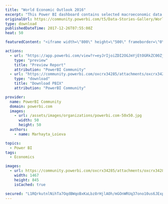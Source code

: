 ```yaml
---
title: "World Economic Outlook 2016"
excerpt: "This Power BI dashboard contains selected macroeconomic data series from the statistical appendix of the Woeld Economic Outlook Report, which"
originalUrl: https://community.powerbi.com/t5/Data-Stories-Gallery/World-Economic-Outlook-2016/m-p/329122
type: download
publishedDateTime: 2017-12-26T07:55:00Z
heat: 50

featuredContent: "<iframe width=\"800\" height=\"500\" frameborder=\"0\" src=\"https://app.powerbi.com/view?r=eyJrIjoiZDI2OGJmYjEtOGRkZC00ZjFmLTk1NGQtYjQ5MGU2MDIwMDZmIiwidCI6IjAwYjI4NzMzLWYyM2QtNDY3Ny04ODhiLTRkZWE0NDQ2MGQ0MyIsImMiOjl9\"></iframe>"

actions:
  - url: "https://app.powerbi.com/view?r=eyJrIjoiZDI2OGJmYjEtOGRkZC00ZjFmLTk1NGQtYjQ5MGU2MDIwMDZmIiwidCI6IjAwYjI4NzMzLWYyM2QtNDY3Ny04ODhiLTRkZWE0NDQ2MGQ0MyIsImMiOjl9"
    type: "preview"
    title: "Preview Report"
    attribution: "PowerBI Community"
  - url: "https://community.powerbi.com/oxcrx34285/attachments/oxcrx34285/DataStoriesGallery/1377/2/World%20economic%20outlook%202016.pbix"
    type: "download"
    title: "Download PBIX"
    attribution: "PowerBI Community"

provider:
  name: PowerBI Community
  domain: powerbi.com
  images:
    - url: /assets/images/organizations/powerbi.com-50x50.jpg
      width: 50
      height: 50
  authors:
    - name: Marhayta_Loieva

topics:
  - Power BI
tags:
  - Economics

images:
  - url: https://community.powerbi.com/oxcrx34285/attachments/oxcrx34285/DataStoriesGallery/1377/1/World%20Economic%20Outlook%202016%20Thumbnail%20image.png
    width: 1467
    height: 845
    isCached: true

secured: "L1RQrkutnlNihTa7OqdBWqoBxKaLbz8rHjlAOh/mGOnWRUq37ono10us6JExpEQ6pkx0+xslUVcF+az3HC5xq8DEsk3L0bLx+q0oXxIN1tcNWPIZxZkMHa6Q2eizx8v+pPDSZF+Besot5W9bP5eOGgXjq/Tl3u2g/Tr6+yXfleVYsPdVYUSnwAymN/GqZoOAxlA4eihAQQg5RisVmsq7PJvXycyqbqL+g7MgyAEGB8pS74XdU9Zz5Ej6rsuuAF+bLCbtjGoneBSJT2LBcvjhDDtW8YZ8Bpee2uxODGk/dzM0/YLspxcqlRTOuz8WNRhYo9obyMOpptFBLT4xYxxd780qZw2f5yw/lFJE3jBlNNWcUtbXLRhP6isPr5C3PsvxCd9n75gQrO7g1rFnzkiaveBhkFoluiPyawi6ZEOyspbojmei02D3SqNXvryshDGO;92v9FpUKM+2To9uBY3ygxw=="
---
```


